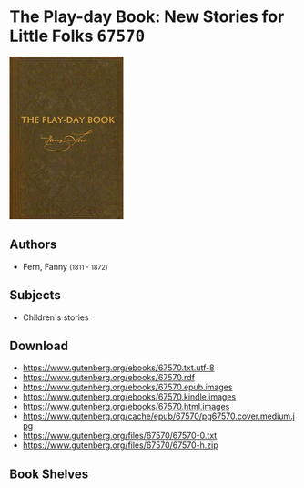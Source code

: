 # The Play-day Book: New Stories for Little Folks <kbd>67570</kbd>

![](./cover.medium.jpg "")

## Authors


 - Fern, Fanny <small>(1811 - 1872)</small>

## Subjects


 - Children's stories

## Download


 - https://www.gutenberg.org/ebooks/67570.txt.utf-8
 - https://www.gutenberg.org/ebooks/67570.rdf
 - https://www.gutenberg.org/ebooks/67570.epub.images
 - https://www.gutenberg.org/ebooks/67570.kindle.images
 - https://www.gutenberg.org/ebooks/67570.html.images
 - https://www.gutenberg.org/cache/epub/67570/pg67570.cover.medium.jpg
 - https://www.gutenberg.org/files/67570/67570-0.txt
 - https://www.gutenberg.org/files/67570/67570-h.zip

## Book Shelves


